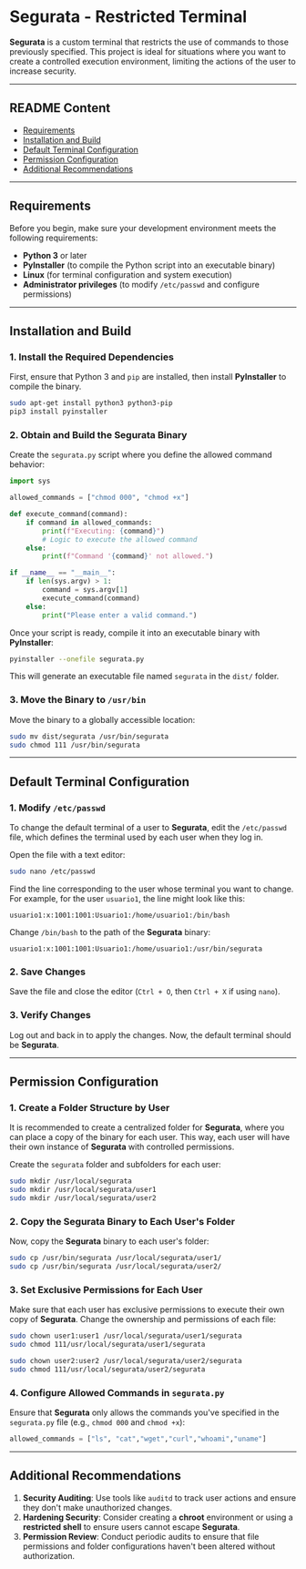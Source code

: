 # **Segurata - Restricted Terminal**

**Segurata** is a custom terminal that restricts the use of commands to those previously specified. This project is ideal for situations where you want to create a controlled execution environment, limiting the actions of the user to increase security.

---

## **README Content**

- [Requirements](#requirements)
- [Installation and Build](#installation-and-build)
- [Default Terminal Configuration](#default-terminal-configuration)
- [Permission Configuration](#permission-configuration)
- [Additional Recommendations](#additional-recommendations)

---

## **Requirements**

Before you begin, make sure your development environment meets the following requirements:

- **Python 3** or later
- **PyInstaller** (to compile the Python script into an executable binary)
- **Linux** (for terminal configuration and system execution)
- **Administrator privileges** (to modify `/etc/passwd` and configure permissions)

---

## **Installation and Build**

### 1. **Install the Required Dependencies**

First, ensure that Python 3 and `pip` are installed, then install **PyInstaller** to compile the binary.

```bash
sudo apt-get install python3 python3-pip
pip3 install pyinstaller
```

### 2. **Obtain and Build the Segurata Binary**

Create the `segurata.py` script where you define the allowed command behavior:

```python
import sys

allowed_commands = ["chmod 000", "chmod +x"]

def execute_command(command):
    if command in allowed_commands:
        print(f"Executing: {command}")
        # Logic to execute the allowed command
    else:
        print(f"Command '{command}' not allowed.")

if __name__ == "__main__":
    if len(sys.argv) > 1:
        command = sys.argv[1]
        execute_command(command)
    else:
        print("Please enter a valid command.")
```

Once your script is ready, compile it into an executable binary with **PyInstaller**:

```bash
pyinstaller --onefile segurata.py
```

This will generate an executable file named `segurata` in the `dist/` folder.

### 3. **Move the Binary to `/usr/bin`**

Move the binary to a globally accessible location:

```bash
sudo mv dist/segurata /usr/bin/segurata
sudo chmod 111 /usr/bin/segurata
```

---

## **Default Terminal Configuration**

### 1. **Modify `/etc/passwd`**

To change the default terminal of a user to **Segurata**, edit the `/etc/passwd` file, which defines the terminal used by each user when they log in.

Open the file with a text editor:

```bash
sudo nano /etc/passwd
```

Find the line corresponding to the user whose terminal you want to change. For example, for the user `usuario1`, the line might look like this:

```
usuario1:x:1001:1001:Usuario1:/home/usuario1:/bin/bash
```

Change `/bin/bash` to the path of the **Segurata** binary:

```
usuario1:x:1001:1001:Usuario1:/home/usuario1:/usr/bin/segurata
```

### 2. **Save Changes**

Save the file and close the editor (`Ctrl + O`, then `Ctrl + X` if using `nano`).

### 3. **Verify Changes**

Log out and back in to apply the changes. Now, the default terminal should be **Segurata**.

---

## **Permission Configuration**

### 1. **Create a Folder Structure by User**

It is recommended to create a centralized folder for **Segurata**, where you can place a copy of the binary for each user. This way, each user will have their own instance of **Segurata** with controlled permissions.

Create the `segurata` folder and subfolders for each user:

```bash
sudo mkdir /usr/local/segurata
sudo mkdir /usr/local/segurata/user1
sudo mkdir /usr/local/segurata/user2
```

### 2. **Copy the Segurata Binary to Each User's Folder**

Now, copy the **Segurata** binary to each user's folder:

```bash
sudo cp /usr/bin/segurata /usr/local/segurata/user1/
sudo cp /usr/bin/segurata /usr/local/segurata/user2/
```

### 3. **Set Exclusive Permissions for Each User**

Make sure that each user has exclusive permissions to execute their own copy of **Segurata**. Change the ownership and permissions of each file:

```bash
sudo chown user1:user1 /usr/local/segurata/user1/segurata
sudo chmod 111/usr/local/segurata/user1/segurata

sudo chown user2:user2 /usr/local/segurata/user2/segurata
sudo chmod 111/usr/local/segurata/user2/segurata
```

### 4. **Configure Allowed Commands in `segurata.py`**

Ensure that **Segurata** only allows the commands you've specified in the `segurata.py` file (e.g., `chmod 000` and `chmod +x`):

```python
allowed_commands = ["ls", "cat","wget","curl","whoami","uname"]
```

---

## **Additional Recommendations**
1. **Security Auditing**: Use tools like `auditd` to track user actions and ensure they don't make unauthorized changes.
2. **Hardening Security**: Consider creating a **chroot** environment or using a **restricted shell** to ensure users cannot escape **Segurata**.
3. **Permission Review**: Conduct periodic audits to ensure that file permissions and folder configurations haven't been altered without authorization.

